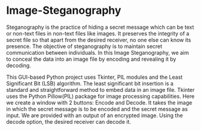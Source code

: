 # Image-Steganography
Steganography is the practice of hiding a secret message which can be text or non-text files in non-text files like images. It preserves the integrity of a secret file so that apart from the desired receiver, no one else can know its presence. The objective of steganography is to maintain secret communication between individuals. In this Image Steganography, we aim to conceal the data into an image file by encoding and revealing it by decoding.

This GUI-based Python project uses Tkinter, PIL modules and the Least Significant Bit (LSB) algorithm. The least significant bit insertion is a standard and straightforward method to embed data in an image file. Tkinter uses the Python Pillow(PIL) package for image processing capabilities. Here we create a window with 2 buttons: Encode and Decode. It takes the image in which the secret message is to be encoded and the secret message as input. We are provided with an output of an encrypted image. Using the decode option, the desired receiver can decode it.
